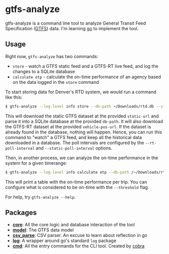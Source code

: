 # gtfs-analyze
gtfs-analyze is a command line tool to analyze General Transit Feed Specification ([GTFS](https://gtfs.org/)) data. I'm learning [go](https://go.dev/) to implement the tool.

## Usage
Right now, `gtfs-analyze` has two commands: 

* `store` - watch a GTFS static feed and a GTFS-RT live feed, and log the changes to a SQLite database
* `calculate otp` - calculate the on-time performance of an agency based on the data logged in the `store` command


To start storing data for Denver's RTD system, we would run a command like this:

```bash
$ gtfs-analyze --log-level info store --db-path ~/Downloads/rtd.db --static-url https://www.rtd-denver.com/files/gtfs/google_transit.zip --vehicle-pos-url https://www.rtd-denver.com/files/gtfs-rt/VehiclePosition.pb
```

This will download the static GTFS dataset at the provided `static-url` and parse it into a SQLite database at the provided `db-path`. It will also download the GTFS-RT dataset at the provided `vehicle-pos-url`. If the dataset is already found in the database, nothing will happen. Hence, you can run this command to "watch" a GTFS feed, and keep all the historical data downloaded in a database. The poll intervals are configured by the `--rt-poll-interval` and `--static-poll-interval` options.

Then, in another process, we can analyze the on-time performance in the system for a given timerange:

```bash
$ gtfs-analyze --log-level info calculate otp --db-path /~/Downloads/rtd.db --start-time 2023-08-22T15:00:00-07:00 --end-time 2023-08-22T16:00:00-07:00
```

This will print a table with the on-time performance per trip. You can configure what is considered to be on-time with the `--threshold` flag.

For help, try `gtfs-analyze --help`.

## Packages
* **[core](core/)**: All the core logic and database interaction of the tool
* **[model](model/)**: The GTFS data model
* **[csv_parse](csv_parse/)**: CSV parser. An excuse to learn about reflection in go
* **[log](log/)**: A wrapper around go's standard `log` package
* **[cmd](cmd/)**: All the entry commands for the CLI tool. Created by [cobra](https://github.com/spf13/cobra)
